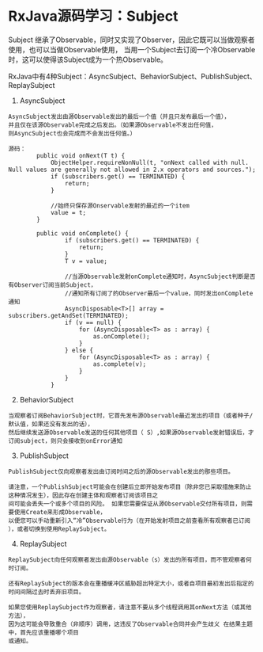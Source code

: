 #   RxJava源码学习：Subject
Subject 继承了Observable，同时又实现了Observer，因此它既可以当做观察者使用，也可以当做Observable使用，
当用一个Subject去订阅一个冷Observable时，这可以使得该Subject成为一个热Observable。

RxJava中有4种Subject：AsyncSubject、BehaviorSubject、PublishSubject、ReplaySubject

1.  AsyncSubject
```
AsyncSubject发出由源Observable发出的最后一个值（并且只发布最后一个值），
并且仅在该源Observable完成之后发出。（如果源Observable不发出任何值，
则AsyncSubject也会完成而不会发出任何值。）

源码：
        public void onNext(T t) {
            ObjectHelper.requireNonNull(t, "onNext called with null. Null values are generally not allowed in 2.x operators and sources.");
            if (subscribers.get() == TERMINATED) {
                return;
            }

            //始终只保存源Onservable发射的最近的一个item
            value = t;
        }

        public void onComplete() {
                if (subscribers.get() == TERMINATED) {
                    return;
                }
                T v = value;

                //当源Observable发射onComplete通知时，AsyncSubject判断是否有Observer订阅当前Subject，
                //通知所有订阅了的Observer最后一个value，同时发出onComplete通知
                AsyncDisposable<T>[] array = subscribers.getAndSet(TERMINATED);
                if (v == null) {
                    for (AsyncDisposable<T> as : array) {
                        as.onComplete();
                    }
                } else {
                    for (AsyncDisposable<T> as : array) {
                        as.complete(v);
                    }
                }
            }
```

2.  BehaviorSubject
```
当观察者订阅BehaviorSubject时，它首先发布源Observable最近发出的项目（或者种子/默认值，如果还没有发出的话），
然后继续发送源Observable发送的任何其他项目（ S）,如果源Observable发射错误后，才订阅subject，则只会接收到onError通知

```

3.  PublishSubject
```
PublishSubject仅向观察者发出由订阅时间之后的源Observable发出的那些项目。

请注意，一个PublishSubject可能会在创建后立即开始发布项目（除非您已采取措施来防止这种情况发生），因此存在创建主体和观察者订阅该项目之
间可能会丢失一个或多个项目的风险。 如果您需要保证从源Observable交付所有项目，则需要使用Create来形成Observable，
以便您可以手动重新引入“冷”Observable行为（在开始发射项目之前查看所有观察者已订阅 ），或者切换到使用ReplaySubject。
```

4.  ReplaySubject
```
ReplaySubject向任何观察者发出由源Observable（s）发出的所有项目，而不管观察者何时订阅。

还有ReplaySubject的版本会在重播缓冲区威胁超出特定大小，或者自项目最初发出后指定的时间间隔过去时丢弃旧项目。

如果您使用ReplaySubject作为观察者，请注意不要从多个线程调用其onNext方法（或其他方法），
因为这可能会导致重合（非顺序）调用，这违反了Observable合同并会产生歧义 在结果主题中，首先应该重播哪个项目
或通知。
```